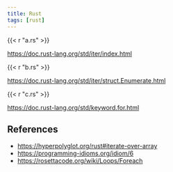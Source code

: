 ```yaml
---
title: Rust
tags: [rust]
---
```


{{< r "a.rs" >}}

<https://doc.rust-lang.org/std/iter/index.html>

{{< r "b.rs" >}}

<https://doc.rust-lang.org/std/iter/struct.Enumerate.html>

{{< r "c.rs" >}}

<https://doc.rust-lang.org/std/keyword.for.html>

## References

- <https://hyperpolyglot.org/rust#iterate-over-array>
- <https://programming-idioms.org/idiom/6>
- <https://rosettacode.org/wiki/Loops/Foreach>
